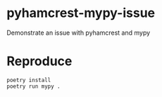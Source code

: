 # pyhamcrest-mypy-issue
Demonstrate an issue with pyhamcrest and mypy

# Reproduce

```
poetry install
poetry run mypy .
```
